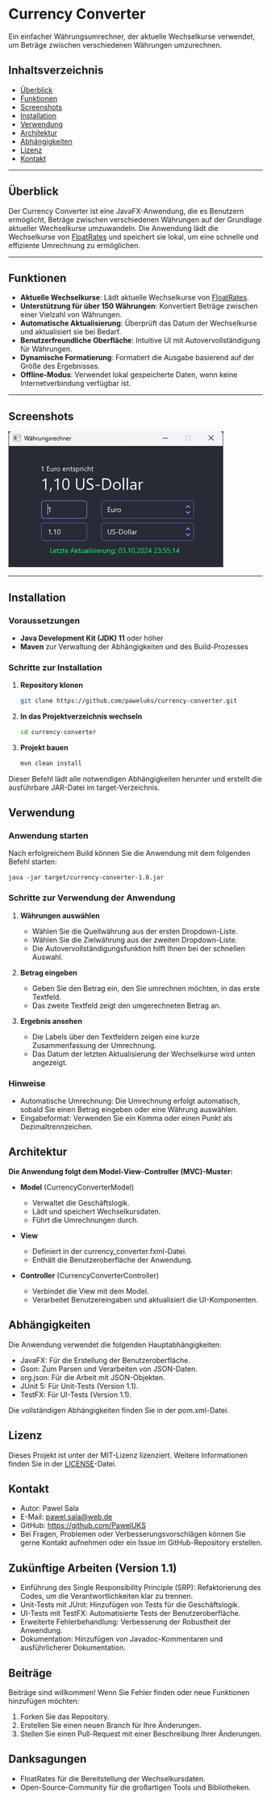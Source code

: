 # **Currency Converter**

Ein einfacher Währungsumrechner, der aktuelle Wechselkurse verwendet, um Beträge zwischen verschiedenen Währungen umzurechnen.

## **Inhaltsverzeichnis**

- [Überblick](#überblick)
- [Funktionen](#funktionen)
- [Screenshots](#screenshots)
- [Installation](#installation)
- [Verwendung](#verwendung)
- [Architektur](#architektur)
- [Abhängigkeiten](#abhängigkeiten)
- [Lizenz](#lizenz)
- [Kontakt](#kontakt)

---

## **Überblick**

Der Currency Converter ist eine JavaFX-Anwendung, die es Benutzern ermöglicht, Beträge zwischen verschiedenen Währungen auf der Grundlage aktueller Wechselkurse umzuwandeln. Die Anwendung lädt die Wechselkurse von [FloatRates](https://www.floatrates.com) und speichert sie lokal, um eine schnelle und effiziente Umrechnung zu ermöglichen.

---

## **Funktionen**

- **Aktuelle Wechselkurse**: Lädt aktuelle Wechselkurse von [FloatRates](https://www.floatrates.com).
- **Unterstützung für über 150 Währungen**: Konvertiert Beträge zwischen einer Vielzahl von Währungen.
- **Automatische Aktualisierung**: Überprüft das Datum der Wechselkurse und aktualisiert sie bei Bedarf.
- **Benutzerfreundliche Oberfläche**: Intuitive UI mit Autovervollständigung für Währungen.
- **Dynamische Formatierung**: Formatiert die Ausgabe basierend auf der Größe des Ergebnisses.
- **Offline-Modus**: Verwendet lokal gespeicherte Daten, wenn keine Internetverbindung verfügbar ist.

---

## **Screenshots**

![Currency Converter Screenshot](./images/currency-converter.png)



---

## **Installation**

### **Voraussetzungen**

- **Java Development Kit (JDK) 11** oder höher
- **Maven** zur Verwaltung der Abhängigkeiten und des Build-Prozesses

### **Schritte zur Installation**

1. **Repository klonen**

   ```bash
   git clone https://github.com/paweluks/currency-converter.git

2. **In das Projektverzeichnis wechseln**
    ```bash
    cd currency-converter

3. **Projekt bauen**
    ```bash
    mvn clean install

Dieser Befehl lädt alle notwendigen Abhängigkeiten herunter und erstellt die ausführbare JAR-Datei im target-Verzeichnis.

## **Verwendung**

### **Anwendung starten**

Nach erfolgreichem Build können Sie die Anwendung mit dem folgenden Befehl starten:
 
    java -jar target/currency-converter-1.0.jar

### **Schritte zur Verwendung der Anwendung**
1. **Währungen auswählen**
   - Wählen Sie die Quellwährung aus der ersten Dropdown-Liste.
   - Wählen Sie die Zielwährung aus der zweiten Dropdown-Liste.
   - Die Autovervollständigungsfunktion hilft Ihnen bei der schnellen Auswahl.

2. **Betrag eingeben**
    - Geben Sie den Betrag ein, den Sie umrechnen möchten, in das erste Textfeld.
    - Das zweite Textfeld zeigt den umgerechneten Betrag an.

3. **Ergebnis ansehen**
   - Die Labels über den Textfeldern zeigen eine kurze Zusammenfassung der Umrechnung.
   - Das Datum der letzten Aktualisierung der Wechselkurse wird unten angezeigt.

### **Hinweise**
   - Automatische Umrechnung: Die Umrechnung erfolgt automatisch, sobald Sie einen Betrag eingeben oder eine Währung auswählen.
   - Eingabeformat: Verwenden Sie ein Komma oder einen Punkt als Dezimaltrennzeichen.


## **Architektur**
**Die Anwendung folgt dem Model-View-Controller (MVC)-Muster:**
 - **Model** (CurrencyConverterModel)
    - Verwaltet die Geschäftslogik.
    - Lädt und speichert Wechselkursdaten.
    - Führt die Umrechnungen durch.

 - **View**
   - Definiert in der currency_converter.fxml-Datei.
   - Enthält die Benutzeroberfläche der Anwendung.
   
 - **Controller** (CurrencyConverterController)
   - Verbindet die View mit dem Model.
   - Verarbeitet Benutzereingaben und aktualisiert die UI-Komponenten.
   
## **Abhängigkeiten**
   Die Anwendung verwendet die folgenden Hauptabhängigkeiten:
- JavaFX: Für die Erstellung der Benutzeroberfläche.
- Gson: Zum Parsen und Verarbeiten von JSON-Daten.
- org.json: Für die Arbeit mit JSON-Objekten.
- JUnit 5: Für Unit-Tests (Version 1.1).
- TestFX: Für UI-Tests (Version 1.1).

Die vollständigen Abhängigkeiten finden Sie in der pom.xml-Datei.

## **Lizenz**
Dieses Projekt ist unter der MIT-Lizenz lizenziert. Weitere Informationen finden Sie in der [LICENSE](LICENSE.md)-Datei.

## **Kontakt**
- Autor: Pawel Sala
- E-Mail: [pawel.sala@web.de](mailto:pawel.sala@web.de)
- GitHub: https://github.com/PawelUKS
- Bei Fragen, Problemen oder Verbesserungsvorschlägen können Sie gerne Kontakt aufnehmen oder ein Issue im GitHub-Repository erstellen.

## **Zukünftige Arbeiten (Version 1.1)**
- Einführung des Single Responsibility Principle (SRP): Refaktorierung des Codes, um die Verantwortlichkeiten klar zu trennen.
- Unit-Tests mit JUnit: Hinzufügen von Tests für die Geschäftslogik.
- UI-Tests mit TestFX: Automatisierte Tests der Benutzeroberfläche.
- Erweiterte Fehlerbehandlung: Verbesserung der Robustheit der Anwendung.
- Dokumentation: Hinzufügen von Javadoc-Kommentaren und ausführlicherer Dokumentation.

## **Beiträge**
Beiträge sind willkommen! Wenn Sie Fehler finden oder neue Funktionen hinzufügen möchten:
1. Forken Sie das Repository.
2. Erstellen Sie einen neuen Branch für Ihre Änderungen.
3. Stellen Sie einen Pull-Request mit einer Beschreibung Ihrer Änderungen.

## **Danksagungen**
- FloatRates für die Bereitstellung der Wechselkursdaten.
- Open-Source-Community für die großartigen Tools und Bibliotheken.
